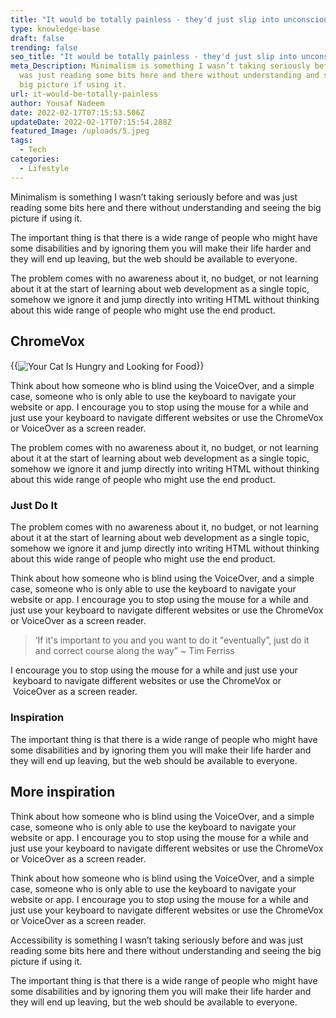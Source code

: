 ```yaml
---
title: "It would be totally painless - they'd just slip into unconsciousness"
type: knowledge-base
draft: false
trending: false
seo_title: "It would be totally painless - they'd just slip into unconsciousness"
meta_Description: Minimalism is something I wasn’t taking seriously before and
  was just reading some bits here and there without understanding and seeing the
  big picture if using it.
url: it-would-be-totally-painless
author: Yousaf Nadeem
date: 2022-02-17T07:15:53.506Z
updateDate: 2022-02-17T07:15:54.288Z
featured_Image: /uploads/5.jpeg
tags:
  - Tech
categories:
  - Lifestyle
---
```

Minimalism is something I wasn’t taking seriously before and was just reading some bits here and there without understanding and seeing the big picture if using it.

The important thing is that there is a wide range of people who might have some disabilities and by ignoring them you will make their life harder and they will end up leaving, but the web should be available to everyone.

The problem comes with no awareness about it, no budget, or not learning about it at the start of learning about web development as a single topic, somehow we ignore it and jump directly into writing HTML without thinking about this wide range of people who might use the end product.

## ChromeVox

{{<img src="https://everythingpetstuff.com/uploads/your-cat-is-hungry-and-looking-for-food.jpg" align="center" resize="medium" alt="Your Cat Is Hungry and Looking for Food" title="Your Cat Is Hungry and Looking for Food" >}}

Think about how someone who is blind using the VoiceOver, and a simple case, someone who is only able to use the keyboard to navigate your website or app. I encourage you to stop using the mouse for a while and just use your keyboard to navigate different websites or use the ChromeVox or VoiceOver as a screen reader.

The problem comes with no awareness about it, no budget, or not learning about it at the start of learning about web development as a single topic, somehow we ignore it and jump directly into writing HTML without thinking about this wide range of people who might use the end product.

### Just Do It

The problem comes with no awareness about it, no budget, or not learning about it at the start of learning about web development as a single topic, somehow we ignore it and jump directly into writing HTML without thinking about this wide range of people who might use the end product.

Think about how someone who is blind using the VoiceOver, and a simple case, someone who is only able to use the keyboard to navigate your website or app. I encourage you to stop using the mouse for a while and just use your keyboard to navigate different websites or use the ChromeVox or VoiceOver as a screen reader.

> ‘If it's important to you and you want to do it "eventually”, just do it and correct course along the way” ~ Tim Ferriss

I encourage you to stop using the mouse for a while and just use your  keyboard to navigate different websites or use the ChromeVox or  VoiceOver as a screen reader.

### **Inspiration**

The important thing is that there is a wide range of people who might have some disabilities and by ignoring them you will make their life harder and they will end up leaving, but the web should be available to everyone.

## **More inspiration**

Think about how someone who is blind using the VoiceOver, and a simple case, someone who is only able to use the keyboard to navigate your website or app. I encourage you to stop using the mouse for a while and just use your keyboard to navigate different websites or use the ChromeVox or VoiceOver as a screen reader.

Think about how someone who is blind using the VoiceOver, and a simple case, someone who is only able to use the keyboard to navigate your website or app. I encourage you to stop using the mouse for a while and just use your keyboard to navigate different websites or use the ChromeVox or VoiceOver as a screen reader.

Accessibility is something I wasn’t taking seriously before and was just reading some bits here and there without understanding and seeing the big picture if using it.

The important thing is that there is a wide range of people who might have some disabilities and by ignoring them you will make their life harder and they will end up leaving, but the web should be available to everyone.